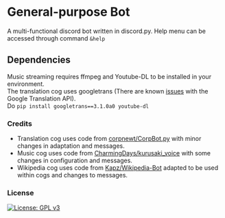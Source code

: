 # General-purpose Bot

A multi-functional discord bot written in discord.py.
Help menu can be accessed through command `&help`

## Dependencies
Music streaming requires ffmpeg and Youtube-DL to be installed in your environment.\
The translation cog uses googletrans (There are known [issues](https://github.com/ssut/py-googletrans/issues/234) with the Google Translation API).\
Do `pip install googletrans==3.1.0a0 youtube-dl`


### Credits

- Translation cog uses code from [corpnewt/CorpBot.py](https://github.com/corpnewt/CorpBot.py) with minor changes in adaptation and messages.
- Music cog uses code from [CharmingDays/kurusaki_voice](https://github.com/CharmingDays/kurusaki_voice) with some changes in configuration and messages.
- Wikipedia cog uses code from [Kapz/Wikipedia-Bot](https://github.com/Kapz/Wikipedia-Bot) adapted to be used within cogs and changes to messages.
### License

[![License: GPL v3](https://img.shields.io/badge/License-GPLv3-blue.svg)](https://www.gnu.org/licenses/gpl-3.0)